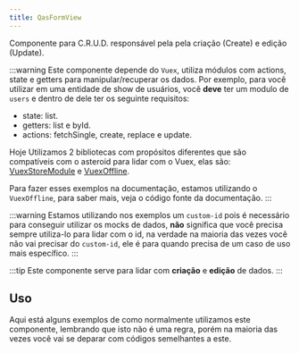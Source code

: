 ```yaml
---
title: QasFormView
---
```


<div class="flex q-gutter-x-md">
  <doc-link title="Componente" name="QasDebugger" to="/components/debugger" />
  <doc-link title="Componente" name="QasBtn" to="/components/button" />
  <doc-link title="Componente" name="QasDialog" to="/components/dialog" />
  <doc-link title="Quasar Componente" name="QForm" href="https://quasar.dev/vue-components/form#introduction" />
</div>

Componente para C.R.U.D. responsável pela pela criação (Create) e edição (Update).

<doc-api file="form-view/QasFormView" name="QasFormView" />

:::warning
Este componente depende do `Vuex`, utiliza módulos com actions, state e getters para manipular/recuperar os dados. Por exemplo, para você utilizar em uma entidade de show de usuários, você **deve** ter um modulo de `users` e dentro de dele ter os seguinte requisitos:
- state: list.
- getters: list e byId.
- actions: fetchSingle, create, replace e update.

Hoje Utilizamos 2 bibliotecas com propósitos diferentes que são compatíveis com o asteroid para lidar com o Vuex, elas são:
[VuexStoreModule](https://github.com/bildvitta/vuex-store-module) e [VuexOffline](https://github.com/bildvitta/vuex-offline).

Para fazer esses exemplos na documentação, estamos utilizando o `VuexOffline`, para saber mais, veja o código fonte da documentação.
:::

:::warning
Estamos utilizando nos exemplos um `custom-id` pois é necessário para conseguir utilizar os mocks de dados, **não** significa que você precisa sempre utiliza-lo para lidar com o id, na verdade na maioria das vezes você não vai precisar do `custom-id`, ele é para quando precisa de um caso de uso mais específico.
:::

:::tip
Este componente serve para lidar com **criação** e **edição** de dados.
:::

## Uso
<doc-example file="QasFormView/Basic" title="Básico" />

Aqui está alguns exemplos de como normalmente utilizamos este componente, lembrando que isto não é uma regra, porém na maioria das vezes você vai se deparar com códigos semelhantes a este.

<doc-example file="QasFormView/Create" title="Modo de criação (create)" />

<doc-example file="QasFormView/Edit" title="Modo de edição (replace)" />
